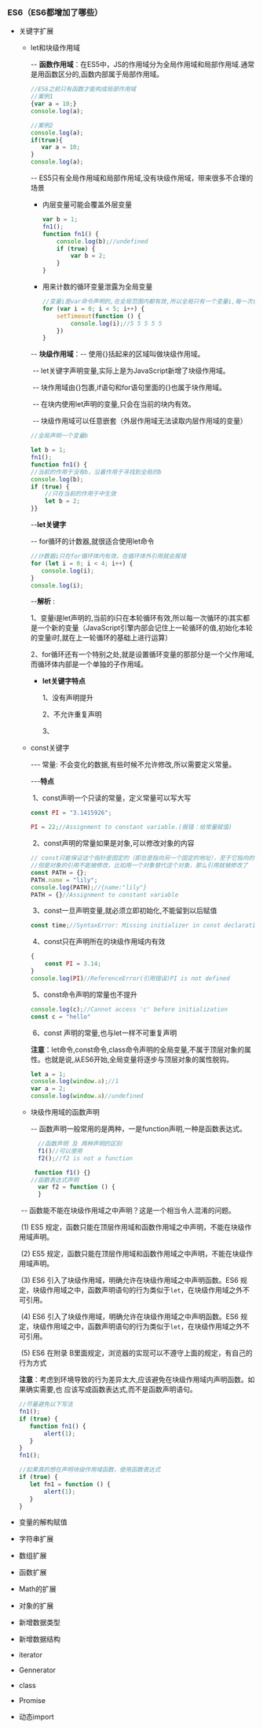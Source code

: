 ### ES6（ES6都增加了哪些）

- 关键字扩展

  - let和块级作用域

    -- **函数作用域**：在ES5中，JS的作用域分为全局作用域和局部作用域.通常是用函数区分的,函数内部属于局部作用域。

    ```javascript
    //ES6之前只有函数才能构成局部作用域
    //案例1
    {var a = 10;}
    console.log(a);

    //案例2
    console.log(a);
    if(true){
       var a = 10;
    }
    console.log(a);
    ```

    -- ES5只有全局作用域和局部作用域,没有块级作用域，带来很多不合理的场景

    - 内层变量可能会覆盖外层变量

      ```javascript
      var b = 1;
      fn1();
      function fn1() {
          console.log(b);//undefined
          if (true) {
              var b = 2;
          }
      }
      ```

    - 用来计数的循环变量泄露为全局变量

      ```javascript
      //变量i是var命令声明的,在全局范围内都有效,所以全局只有一个变量i,每一次循环，变量i的值都会发生改变
      for (var i = 0; i < 5; i++) {
          setTimeout(function () {
              console.log(i);//5 5 5 5 5
          })
      }
      ```

    -- **块级作用域**：-- 使用{}括起来的区域叫做块级作用域。

    ​                           -- let关键字声明变量,实际上是为JavaScript新增了块级作用域。

    ​                           -- 块作用域由{}包裹,if语句和for语句里面的{}也属于块作用域。

    ​                           -- 在块内使用let声明的变量,只会在当前的块内有效。

    ​                           -- 块级作用域可以任意嵌套（外层作用域无法读取内层作用域的变量）

    ```js
    //全局声明一个变量b

    let b = 1;
    fn1();
    function fn1() {
    //当前的作用于没有b，沿着作用于寻找到全局的b
    console.log(b);
    if (true) {
        //只在当前的作用于中生效
        let b = 2;
    }}
    ```


    --**let关键字**

       -- for循环的计数器,就很适合使用let命令

     ```js
    //计数器i只在for循环体内有效，在循环体外引用就会报错
    for (let i = 0; i < 4; i++) {
        console.log(i);
    }
    console.log(i);
     ```

       --**解析** :

    ​      1、变量i是let声明的,当前的i只在本轮循环有效,所以每一次循环的i其实都是一个新的变量（JavaScript引擎内部会记住上一轮循环的值,初始化本轮的变量i时,就在上一轮循环的基础上进行运算）     

    ​      2、for循环还有一个特别之处,就是设置循环变量的那部分是一个父作用域,而循环体内部是一个单独的子作用域。

    - **let关键字特点**

       1、没有声明提升

       2、不允许重复声明

       3、

  - const关键字

    --- 常量: 不会变化的数据,有些时候不允许修改,所以需要定义常量。

    ---**特点**

    ​     1、const声明一个只读的常量，定义常量可以写大写

    ```js
    const PI = "3.1415926";

    PI = 22;//Assignment to constant variable.(报错：给常量赋值)

    ```


    ​     2、const声明的常量如果是对象,可以修改对象的内容

    ```js
    // const只能保证这个指针是固定的（即总是指向另一个固定的地址），至于它指向的数据结构是不是可变的，就完全不能控制了
    //但是对象的引用不能被修改，比如用一个对象替代这个对象，那么引用就被修改了
    const PATH = {};
    PATH.name = "lily";
    console.log(PATH);//{name:"lily"}
    PATH = {}//Assignment to constant variable
    ```

    ​      3、const一旦声明变量,就必须立即初始化,不能留到以后赋值

    ```js
    const time;//SyntaxError: Missing initializer in const declaration
    ```

    ​     4、const只在声明所在的块级作用域内有效

    ```js
    {
        const PI = 3.14;
    }
    console.log(PI)//ReferenceError(引用错误)PI is not defined
    ```

    ​     5、const命令声明的常量也不提升

    ```js
    console.log(c);//Cannot access 'c' before initialization
    const c = "hello"
    ```

    ​     6、const 声明的常量,也与let一样不可重复声明

    **注意**：let命令,const命令,class命令声明的全局变量,不属于顶层对象的属性。也就是说,从ES6开始,全局变量将逐步与顶层对象的属性脱钩。

    ```js
    let a = 1;
    console.log(window.a);//1
    var a = 2;
    console.log(window.a)//undefined
    ```

  - 块级作用域的函数声明

     -- 函数声明一般常用的是两种，一是function声明,一种是函数表达式。

     ```js
       //函数声明 及 两种声明的区别
       f1()//可以使用
       f2();//f2 is not a function

      function f1() {}
     //函数表达式声明
       var f2 = function () {
       }

     ```

  ​     --  函数能不能在块级作用域之中声明？这是一个相当令人混淆的问题。 

  ​       (1) ES5 规定，函数只能在顶层作用域和函数作用域之中声明，不能在块级作用域声明。

  ​       (2)  ES5 规定，函数只能在顶层作用域和函数作用域之中声明，不能在块级作用域声明。

  ​       (3)  ES6 引入了块级作用域，明确允许在块级作用域之中声明函数。ES6 规定，块级作用域之中，函数声明语句的行为类似于`let`，在块级作用域之外不可引用。

  ​       (4)  ES6 引入了块级作用域，明确允许在块级作用域之中声明函数。ES6 规定，块级作用域之中，函数声明语句的行为类似于`let`，在块级作用域之外不可引用。

  ​       (5)  ES6 在附录 B里面规定，浏览器的实现可以不遵守上面的规定，有自己的行为方式

   **注意**：考虑到环境导致的行为差异太大,应该避免在块级作用域内声明函数。如果确实需要,也   应该写成函数表达式,而不是函数声明语句。

     ```js
    //尽量避免以下写法
    fn1();
    if (true) {
        function fn1() {
            alert(1);
        }
    }
    fn1();
    
    //如果真的想在声明块级作用域函数，使用函数表达式
    if (true) {
        let fn1 = function () {
            alert(1);
        }
    }
     ```

- 变量的解构赋值

- 字符串扩展

- 数组扩展

- 函数扩展

- Math的扩展

- 对象的扩展

- 新增数据类型

- 新增数据结构

- iterator

- Gennerator

- class

- Promise

- 动态import

